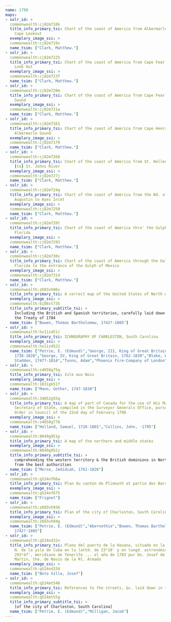 ```yaml
---
name: 1790
maps:
- solr_id: > 
  commonwealth:cj82m718k
  title_info_primary_tsi: Chart of the coast of America from Albermarle Sound to
    Cape Lookout
  exemplary_image_ssi: > 
  commonwealth:cj82m719v
  name_tsim: ["Clark, Matthew."]
- solr_id: > 
  commonwealth:cj82m7225
  title_info_primary_tsi: Chart of the coast of America from Cape Fear to Cape
    Look Out
  exemplary_image_ssi: > 
  commonwealth:cj82m723f
  name_tsim: ["Clark, Matthew."]
- solr_id: > 
  commonwealth:cj82m720m
  title_info_primary_tsi: Chart of the coast of America from Cape Fear to Helens
    Sound
  exemplary_image_ssi: > 
  commonwealth:cj82m721w
  name_tsim: ["Clark, Matthew."]
- solr_id: > 
  commonwealth:cj82m7161
  title_info_primary_tsi: Chart of the coast of America from Cape Henry to
    Albermarle Sound
  exemplary_image_ssi: > 
  commonwealth:cj82m7179
  name_tsim: ["Clark, Matthew."]
- solr_id: > 
  commonwealth:cj82m7268
  title_info_primary_tsi: Chart of the coast of America from St. Hellens Sound
    [to] St. Johns River
  exemplary_image_ssi: > 
  commonwealth:cj82m727j
  name_tsim: ["Clark, Matthew."]
- solr_id: > 
  commonwealth:cj82m724q
  title_info_primary_tsi: Chart of the coast of America from the Nd. of St.
    Augustin to Ayes Inlet
  exemplary_image_ssi: > 
  commonwealth:cj82m7250
  name_tsim: ["Clark, Matthew."]
- solr_id: > 
  commonwealth:cj82m728t
  title_info_primary_tsi: Chart of the coast of America thro' the Gulph of
    Florida
  exemplary_image_ssi: > 
  commonwealth:cj82m7293
  name_tsim: ["Clark, Matthew."]
- solr_id: > 
  commonwealth:cj82m730v
  title_info_primary_tsi: Chart of the coast of America through the Gulph of
    Florida to the entrance of the Gulph of Mexico
  exemplary_image_ssi: > 
  commonwealth:cj82m7314
  name_tsim: ["Clark, Matthew."]
- solr_id: > 
  commonwealth:z603vh06v
  title_info_primary_tsi: A correct map of the United States of North America.
  exemplary_image_ssi: > 
  commonwealth:6108vt735
  title_info_primary_subtitle_tsi: > 
    Including the British and Spanish territories, carefully laid down agreeable to
    the Treaty of 1784
  name_tsim: ["Bowen, Thomas Bartholomew, 1742?-1805"]
- solr_id: > 
  commonwealth:hx11z451r
  title_info_primary_tsi: ICHNOGRAPHY OF CHARLESTON, South Carolina
  exemplary_image_ssi: > 
  commonwealth:hx11z4521
  name_tsim: ["Petrie, E. (Edmund)","George, III, King of Great Britain,
    1738-1820","George, IV, King of Great Britain, 1762-1830","Blake, William
    Stadden, 1747?-1814","Tunno, Adam","Phoenix Fire-Company of London"]
- solr_id: > 
  commonwealth:s4658g75q
  title_info_primary_tsi: Isle aux Noix
  exemplary_image_ssi: > 
  commonwealth:1831gk51f
  name_tsim: ["Mann, Gother, 1747-1830"]
- solr_id: > 
  commonwealth:34852g55q
  title_info_primary_tsi: A map of part of Canada for the use of His Majesty's
    Secretary of State, compiled in the Surveyor Generals Office, pursuant to an
    Order in Council of the 22nd day of February 1790
  exemplary_image_ssi: > 
  commonwealth:s4658g778
  name_tsim: ["Holland, Samuel, 1728-1801","Collins, John, -1795"]
- solr_id: > 
  commonwealth:8049g951p
  title_info_primary_tsi: A map of the northern and middle states
  exemplary_image_ssi: > 
  commonwealth:8049g952z
  title_info_primary_subtitle_tsi: > 
    comprehending the western territory & the British dominions in North America :
    from the best authorities
  name_tsim: ["Morse, Jedidiah, 1761-1826"]
- solr_id: > 
  commonwealth:q524nf66w
  title_info_primary_tsi: Plan du canton de Plimouth et partie des Baradéres
  exemplary_image_ssi: > 
  commonwealth:q524nf675
  name_tsim: ["Frignet"]
- solr_id: > 
  commonwealth:z603vh936
  title_info_primary_tsi: Plan of the city of Charleston, South Carolina
  exemplary_image_ssi: > 
  commonwealth:z603vh94g
  name_tsim: ["Petrie, E. (Edmund)","Abernethie","Bowen, Thomas Bartholomew,
    1742?-1805"]
- solr_id: > 
  commonwealth:q524nd32v
  title_info_primary_tsi: Plano del puerto de la Havana, situado en la parte del
    N. de la ysla de Cuba en la lattd. de 23⁰10ʹ y en longd. astronómica de
    293⁰47ʹ, meridiano de Tenerife ... el año de 1783 por Dn. Josef de Sn.
    Martin, the. de Navio de la Rl. Armada
  exemplary_image_ssi: > 
  commonwealth:q524nd334
  name_tsim: ["Boto Villa, Josef"]
- solr_id: > 
  commonwealth:q524mt546
  title_info_primary_tsi: References to the streets, &c. laid down in the plan
  exemplary_image_ssi: > 
  commonwealth:q524mt55g
  title_info_primary_subtitle_tsi: > 
    [of the city of Charleston, South Carolina]
  name_tsim: ["Petrie, E. (Edmund)","Milligan, Jacob"]
---
```

